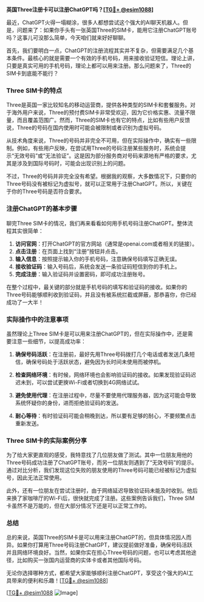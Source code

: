 **英国Three注册卡可以注册ChatGPT吗？[[TG💪+ @esim1088](https://t.me/s/esim1088)]**

最近，ChatGPT火得一塌糊涂，很多人都想尝试这个强大的AI聊天机器人。但是，问题来了：如果你手头有一张英国Three的SIM卡，能用它注册ChatGPT账号吗？这事儿可没那么简单，今天咱们就来好好聊聊。

首先，我们要明白一点，ChatGPT的注册流程其实并不复杂，但需要满足几个基本条件。最核心的就是需要一个有效的手机号码，用来接收验证短信。理论上讲，只要是真实可用的手机号码，理论上都可以用来注册。那么问题来了，Three的SIM卡到底能不能行？

### Three SIM卡的特点

Three是英国一家比较知名的移动运营商，提供各种类型的SIM卡和套餐服务。对于海外用户来说，Three的预付费SIM卡非常受欢迎，因为它价格实惠、流量不限量，而且覆盖范围广。然而，Three的SIM卡也有它的特点，比如有些用户反馈说，Three的号码在国内使用时可能会被限制或者识别为虚拟号码。

从技术角度来说，Three的号码并非完全不可用，但在实际操作中，确实有一些限制。例如，有些用户反映，在尝试用Three的号码注册某些服务时，系统会提示“无效号码”或“无法验证”。这是因为部分服务商对号码来源地有严格的要求，尤其是涉及到国际号码时，可能会出现识别上的问题。

不过，Three的号码并非完全没有希望。根据我的观察，大多数情况下，只要你的Three号码没有被标记为虚拟号，就可以正常用于注册ChatGPT。所以，关键在于你的Three号码是否符合要求。

### 注册ChatGPT的基本步骤

聊完Three SIM卡的情况，我们再来看看如何用手机号码注册ChatGPT。整体流程其实很简单：

1. **访问官网**：打开ChatGPT的官方网站（通常是openai.com或者相关的链接）。
2. **点击注册**：在页面上找到“注册”按钮并点击。
3. **输入信息**：按照提示输入你的手机号码，注意确保号码填写正确无误。
4. **接收验证码**：输入号码后，系统会发送一条验证码短信到你的手机上。
5. **完成注册**：输入验证码并设置密码，即可成功注册账号。

在整个过程中，最关键的部分就是手机号码的填写和验证码的接收。如果你的Three号码能够顺利收到验证码，并且没有被系统拦截或屏蔽，那恭喜你，你已经成功了一大半！

### 实际操作中的注意事项

虽然理论上Three SIM卡是可以用来注册ChatGPT的，但在实际操作中，还是需要注意一些细节，以提高成功率：

1. **确保号码活跃**：在注册前，最好先用Three号码拨打几个电话或者发送几条短信，确保号码处于活跃状态，避免因为长时间未使用而被停机。
   
2. **检查网络环境**：有时候，网络环境也会影响验证码的接收。如果发现验证码迟迟未到，可以尝试更换Wi-Fi或者切换到4G网络试试。

3. **避免使用代理**：在注册过程中，尽量不要使用代理服务器，因为这可能会导致系统怀疑你的身份，进而拒绝验证码的发送。

4. **耐心等待**：有时验证码可能会稍晚到达，所以要有足够的耐心，不要频繁点击重新发送。

### Three SIM卡的实际案例分享

为了给大家更直观的感受，我特意找了几位朋友做了测试。其中一位朋友用他的Three号码成功注册了ChatGPT账号，而另一位朋友则遇到了“无效号码”的提示。通过对比分析，我们发现这位失败的朋友使用的Three号码可能已经被标记为虚拟号，因此无法正常使用。

此外，还有一位朋友在尝试注册时，由于网络延迟导致验证码未能及时收到。他后来换了家咖啡厅的Wi-Fi后，很快就完成了注册。这些案例告诉我们，Three SIM卡虽然不是万能的，但在大部分情况下还是可以正常工作的。

### 总结

总的来说，英国Three的SIM卡是可以用来注册ChatGPT的，但具体情况因人而异。如果你打算用Three号码注册ChatGPT，建议提前做好准备，确保号码活跃并且网络环境良好。当然，如果你实在担心Three号码的问题，也可以考虑其他途径，比如购买一张国内运营商的实体卡或者其他国际号码。

无论你选择哪种方式，都希望大家能够顺利注册ChatGPT，享受这个强大的AI工具带来的便利和乐趣！[[TG💪+ @esim1088](https://t.me/s/esim1088)]

[[TG💪+ @esim1088](https://t.me/s/esim1088) ![Image](https://i.postimg.cc/4NQfJmqS/Snipaste-2025-05-13-00-14-12.png)]